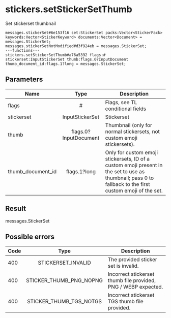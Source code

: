 # stickers.setStickerSetThumb
Set stickerset thumbnail

```
messages.stickerSet#6e153f16 set:StickerSet packs:Vector<StickerPack> keywords:Vector<StickerKeyword> documents:Vector<Document> = messages.StickerSet;
messages.stickerSetNotModified#d3f924eb = messages.StickerSet;
---functions---
stickers.setStickerSetThumb#a76a5392 flags:# stickerset:InputStickerSet thumb:flags.0?InputDocument thumb_document_id:flags.1?long = messages.StickerSet;
```

## Parameters
| Name | Type | Description |
| ---- | :----: | ----------- |
| flags | # | Flags, see TL conditional fields |
| stickerset | InputStickerSet | Stickerset |
| thumb | flags.0?InputDocument | Thumbnail (only for normal stickersets, not custom emoji stickersets). |
| thumb_document_id | flags.1?long | Only for custom emoji stickersets, ID of a custom emoji present in the set to use as thumbnail; pass 0 to fallback to the first custom emoji of the set. |


## Result
messages.StickerSet

## Possible errors
| Code | Type | Description |
| ---- | :----: | ----------- |
| 400 | STICKERSET_INVALID | The provided sticker set is invalid. |
| 400 | STICKER_THUMB_PNG_NOPNG | Incorrect stickerset thumb file provided, PNG / WEBP expected. |
| 400 | STICKER_THUMB_TGS_NOTGS | Incorrect stickerset TGS thumb file provided. |

